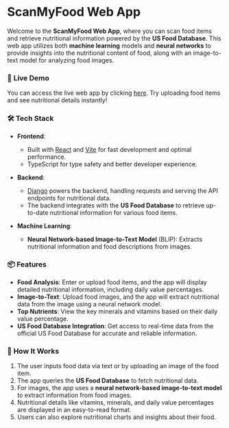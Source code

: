 # ScanMyFood Web App

Welcome to the **ScanMyFood Web App**, where you can scan food items and retrieve nutritional information powered by the **US Food Database**. This web app utilizes both **machine learning** models and **neural networks** to provide insights into the nutritional content of food, along with an image-to-text model for analyzing food images. 

### 🚀 **Live Demo**
You can access the live web app by clicking [here](YOUR_VERCEL_URL). Try uploading food items and see nutritional details instantly!

### 🛠 **Tech Stack**
- **Frontend**: 
  - Built with [React](https://reactjs.org/) and [Vite](https://vitejs.dev/) for fast development and optimal performance.
  - TypeScript for type safety and better developer experience.
  
- **Backend**: 
  - [Django](https://www.djangoproject.com/) powers the backend, handling requests and serving the API endpoints for nutritional data.
  - The backend integrates with the **US Food Database** to retrieve up-to-date nutritional information for various food items.

- **Machine Learning**:
  - **Neural Network-based Image-to-Text Model** (BLIP): Extracts nutritional information and food descriptions from images.

### 📦 **Features**
- **Food Analysis**: Enter or upload food items, and the app will display detailed nutritional information, including daily value percentages.
- **Image-to-Text**: Upload food images, and the app will extract nutritional data from the image using a neural network model.
- **Top Nutrients**: View the key minerals and vitamins based on their daily value percentage.
- **US Food Database Integration**: Get access to real-time data from the official US Food Database for accurate and reliable information.

### 🔧 **How It Works**
1. The user inputs food data via text or by uploading an image of the food item.
2. The app queries the **US Food Database** to fetch nutritional data.
3. For images, the app uses a **neural network-based image-to-text model** to extract information from food images.
4. Nutritional details like vitamins, minerals, and daily value percentages are displayed in an easy-to-read format.
5. Users can also explore nutritional charts and insights about their food.

